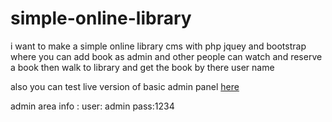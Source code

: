 # simple-online-library
i want to make a simple online library cms with php jquey and bootstrap where you can add book as admin and other people can watch and reserve a book then walk to library and get the book by there user name
 
 also you can test live version of basic admin panel [here](http://pgraph.ir/ol-cms-en/)
 
 admin area info : 
 user: admin
 pass:1234
